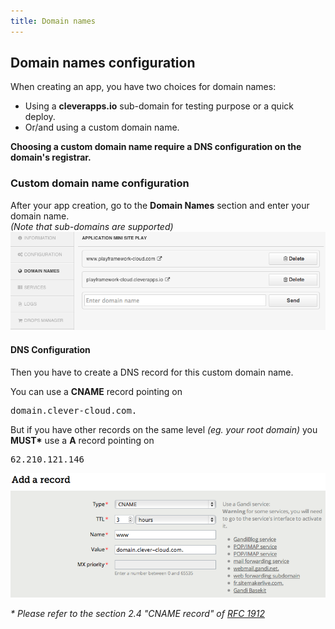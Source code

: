 ```yaml
---
title: Domain names
---
```

## Domain names configuration

When creating an app, you have two choices for domain names:
* Using a **cleverapps.io** sub-domain for testing purpose or a quick deploy.
* Or/and using a custom domain name.

**Choosing a custom domain name require a DNS configuration on the domain's registrar.**

### Custom domain name configuration

After your app creation, go to the **Domain Names** section and enter your domain name. <br/>*(Note that sub-domains are supported)*<img  src="/img/domain1.png">

#### DNS Configuration

Then you have to create a DNS record for this custom domain name.

You can use a **CNAME** record pointing on <pre>domain.clever-cloud.com.</pre>

But if you have other records on the same level *(eg. your root domain)* you **MUST\*** use a **A** record pointing on <pre>62.210.121.146</pre>

<img  src="/img/domain2.png">

*\* Please refer to the section 2.4 "CNAME record" of <a href="http://tools.ietf.org/html/rfc1912">RFC 1912</a>*
